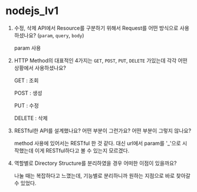 # nodejs_lv1
1. 수정, 삭제 API에서 Resource를 구분하기 위해서 Request를 어떤 방식으로 사용하셨나요? (`param`, `query`, `body`)

   param 사용

   
2. HTTP Method의 대표적인 4가지는 `GET`, `POST`, `PUT`, `DELETE` 가있는데 각각 어떤 상황에서 사용하셨나요?

   GET : 조회
   
   POST : 생성
   
   PUT : 수정
   
   DELETE : 삭제

   
4. RESTful한 API를 설계했나요? 어떤 부분이 그런가요? 어떤 부분이 그렇지 않나요?

   method 사용에 있어서는 RESTful 한 것 같다. 대신 url에서 param를 '_'으로 시작했는데 이게 RESTful하다고 볼 수 있는지 모르겠다.

   
5. 역할별로 Directory Structure를 분리하였을 경우 어떠한 이점이 있을까요?

   나눌 때는 복잡하다고 느꼈는데, 기능별로 분리하니까 원하는 지점으로 바로 찾아갈 수 있었다.
